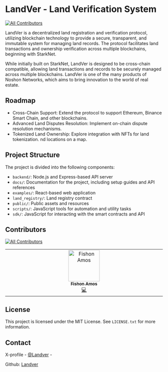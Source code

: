 # LandVer - Land Verification System
<!-- ALL-CONTRIBUTORS-BADGE:START - Do not remove or modify this section -->
[![All Contributors](https://img.shields.io/badge/all_contributors-1-orange.svg?style=flat-square)](#contributors-)
<!-- ALL-CONTRIBUTORS-BADGE:END -->

LandVer is a decentralized land registration and verification protocol, utilizing blockchain technology to provide a secure, transparent, and immutable system for managing land records. The protocol facilitates land transactions and ownership verification across multiple blockchains, beginning with StarkNet.

While initially built on StarkNet, LandVer is designed to be cross-chain compatible, allowing land transactions and records to be securely managed across multiple blockchains. LandVer is one of the many products of Noshon Networks, which aims to bring innovation to the world of real estate.

## Roadmap
- Cross-Chain Support: Extend the protocol to support Ethereum, Binance Smart Chain, and other blockchains.
- Advanced Land Disputes Resolution: Implement on-chain dispute resolution mechanisms.
- Tokenized Land Ownership: Explore integration with NFTs for land tokenization.
nd locations on a map.

## Project Structure

The project is divided into the following components:

- `backend/`: Node.js and Express-based API server
- `docs/`: Documentation for the project, including setup guides and API references
- `examples/`: React-based web application
- `land_registry/`: Land registry contract
- `public/`: Public assets and resources
- `scripts/`: JavaScript tools for automation and utility tasks
- `sdk/`: JavaScript for interacting with the smart contracts and API

## Contributors


<!-- ALL-CONTRIBUTORS-LIST:START - Do not remove or modify this section -->
<!-- prettier-ignore-start -->
<!-- markdownlint-disable -->
<!-- markdownlint-restore -->
<!-- prettier-ignore-end -->
<!-- ALL-CONTRIBUTORS-LIST:END -->



[![All Contributors](https://img.shields.io/github/all-contributors/NoshonNetworks/landver?color=ee8449&style=flat-square)](#contributors)

<a href="https://github.com/NoshonNetworks/landver/graphs/contributors"> 
<!-- ALL-CONTRIBUTORS-LIST:START - Do not remove or modify this section -->
<!-- prettier-ignore-start -->
<!-- markdownlint-disable -->
<table>
  <tbody>
    <tr>
      <td align="center" valign="top" width="14.28%"><a href="https://fishonsnote.medium.com/"><img src="https://avatars.githubusercontent.com/u/43862685?v=4?s=100" width="100px;" alt="Fishon Amos"/><br /><sub><b>Fishon Amos</b></sub></a><br /><a href="https://github.com/NoshonNetworks/landver/commits?author=fishonamos" title="Code">💻</a></td>
    </tr>
  </tbody>
</table>

<!-- markdownlint-restore -->
<!-- prettier-ignore-end -->

<!-- ALL-CONTRIBUTORS-LIST:END -->
</a>


## License

This project is licensed under the MIT License. See `LICENSE.txt` for more information.

## Contact

X-profile - [@Landver](https://x.com/landver0) - 

Github: [Landver](https://github.com/NoshonNetworks/landver) 

